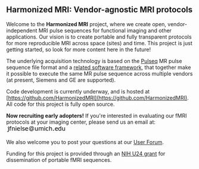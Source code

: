 ## Harmonized MRI: Vendor-agnostic MRI protocols

Welcome to the **Harmonized MRI** project, where we create open, vendor-independent
MRI pulse sequences for functional imaging and other applications.
Our vision is to create portable and fully transparent protocols for
more reproducible MRI across space (sites) and time.
This project is just getting started, so look for more content here in the future!

The underlying acquisition technology is based on the [Pulseq](http://pulseq.github.io/) 
MR pulse sequence file format and a [related software framework](https://toppemri.github.io/), 
that together make it possible to execute the same MR pulse sequence across multiple vendors
(at present, Siemens and GE are supported).

Code development is currently underway, and is hosted at
[https://github.com/HarmonizedMRI](https://github.com/HarmonizedMRI).
All code for this project is fully open source.

**Now recruiting early adopters!**
If you're interested in evaluating our fMRI protocols at your imaging center,
please send us an email at:  
![contact email](email.png)


We also welcome you to post your questions at our
[User Forum](https://github.com/HarmonizedMRI/UserForum/discussions).

Funding for this project is provided through an 
[NIH U24 grant](https://reporter.nih.gov/search/Y22HpwtGJ0GsUA9J9iqWoQ/project-details/10306940)
for dissemination of portable fMRI sequences.
